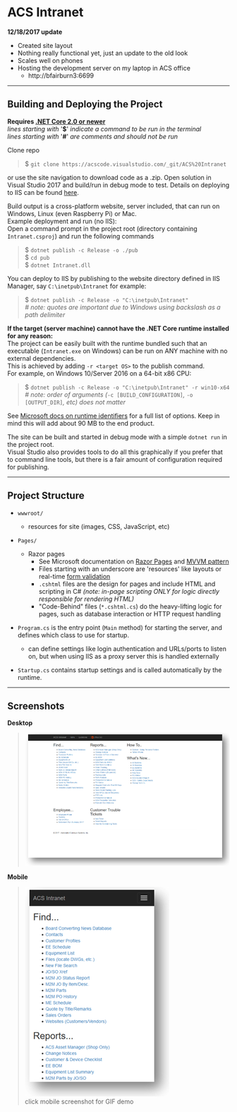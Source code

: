 ﻿# **ACS Intranet**

**12/18/2017 update**
* Created site layout
* Nothing really functional yet, just an update to the old look
* Scales well on phones
* Hosting the development server on my laptop in ACS office
    * http://bfairburn3:6699

----------------------

## Building and Deploying the Project
**Requires [.NET Core 2.0 or newer](https://docs.microsoft.com/en-us/dotnet/core/)**  
*lines starting with* '**$**' *indicate a command to be run in the terminal*  
*lines starting with* '**\#**' *are comments and should not be run*

Clone repo  

>$ `git clone https://acscode.visualstudio.com/_git/ACS%20Intranet`

or use the site navigation to download code as a .zip. Open solution in Visual Studio 2017 and build/run in debug mode to test. Details on deploying to IIS can be found [here](https://docs.microsoft.com/en-us/aspnet/core/publishing/iis?tabs=aspnetcore2x).

Build output is a cross-platform website, server included, that can run on Windows, Linux (even Raspberry Pi) or Mac.  
Example deployment and run (no IIS):  
Open a command prompt in the project root (directory containing `Intranet.csproj`) and run the following commands

>$ `dotnet publish -c Release -o ./pub`  
>$ `cd pub`  
>$ `dotnet Intranet.dll`

You can deploy to IIS by publishing to the website directory defined in IIS Manager, say `C:\inetpub\Intranet` for example:
>$ `dotnet publish -c Release -o "C:\inetpub\Intranet"`  
>*# note:  quotes are important due to Windows using backslash as a path delimiter*

**If the target (server machine) cannot have the .NET Core runtime installed for any reason:**  
The project can be easily built with the runtime bundled such that an executable (`Intranet.exe` on Windows) can be run on ANY machine with no external dependencies.  
This is achieved by adding `-r <target OS>` to the publish command.  
For example, on Windows 10/Server 2016 on a 64-bit x86 CPU:

>$ `dotnet publish -c Release -o "C:\inetpub\Intranet" -r win10-x64`  
>*# note: order of arguments (*`-c [BUILD_CONFIGURATION]`*,* `-o [OUTPUT_DIR]`*, etc) does not matter*

See [Microsoft docs on runtime identifiers](https://docs.microsoft.com/en-us/dotnet/core/rid-catalog) for a full list of options. Keep in mind this will add about 90 MB to the end product.

The site can be built and started in debug mode with a simple `dotnet run` in the project root.  
Visual Studio also provides tools to do all this graphically if you prefer that to command line tools, but there is a fair amount of configuration required for publishing.

----------------------

## Project Structure

* `wwwroot/`
  - resources for site (images, CSS, JavaScript, etc)

* `Pages/`
  - Razor pages 
    - See Microsoft documentation on [Razor Pages](https://docs.microsoft.com/en-us/aspnet/core/mvc/razor-pages/?tabs=visual-studio) and [MVVM pattern](https://msdn.microsoft.com/en-us/library/hh848246.aspx)
    - Files starting with an underscore are 'resources' like layouts or real-time [form validation](https://docs.microsoft.com/en-us/aspnet/core/tutorials/razor-pages/validation)
    - `.cshtml` files are the design for pages and include HTML and scripting in C# *(note: in-page scripting ONLY for logic directly responsible for rendering HTML)*
    - "Code-Behind" files (`*.cshtml.cs`) do the heavy-lifting logic for pages, such as database interaction or HTTP request handling

* `Program.cs` is the entry point (`Main` method) for starting the server, and defines which class to use for startup.
  - can define settings like login authentication and URLs/ports to listen on, but when using IIS as a proxy server this is handled externally

* `Startup.cs` contains startup settings and is called automatically by the runtime. 
----------------------

## Screenshots
**Desktop**
>![screenshot](Intranet/wwwroot/images/screenshots/desktop.png)

**Mobile**
>[![screenshot](Intranet/wwwroot/images/screenshots/phone.png)](Intranet/wwwroot/images/screenshots/phone-animated.gif)  
click mobile screenshot for GIF demo
